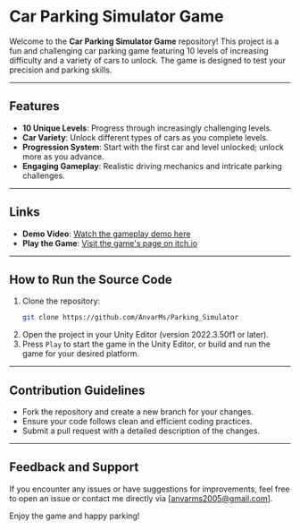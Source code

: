 # Car Parking Simulator Game

Welcome to the **Car Parking Simulator Game** repository! This project is a fun and challenging car parking game featuring 10 levels of increasing difficulty and a variety of cars to unlock. The game is designed to test your precision and parking skills.

---

## Features
- **10 Unique Levels**: Progress through increasingly challenging levels.
- **Car Variety**: Unlock different types of cars as you complete levels.
- **Progression System**: Start with the first car and level unlocked; unlock more as you advance.
- **Engaging Gameplay**: Realistic driving mechanics and intricate parking challenges.

---

## Links

- **Demo Video**: [Watch the gameplay demo here](https://youtu.be/sl0bUTDOcrk?si=4WPIRtVH03xnirz2)
- **Play the Game**: [Visit the game's page on itch.io](https://anvarms.itch.io/car-parkingsimulator)

---

## How to Run the Source Code
1. Clone the repository:
   ```bash
   git clone https://github.com/AnvarMs/Parking_Simulator
   ```
2. Open the project in your Unity Editor (version 2022.3.50f1 or later).
3. Press `Play` to start the game in the Unity Editor, or build and run the game for your desired platform.

---

## Contribution Guidelines
- Fork the repository and create a new branch for your changes.
- Ensure your code follows clean and efficient coding practices.
- Submit a pull request with a detailed description of the changes.

---

## Feedback and Support
If you encounter any issues or have suggestions for improvements, feel free to open an issue or contact me directly via [anvarms2005@gmail.com].

Enjoy the game and happy parking!
